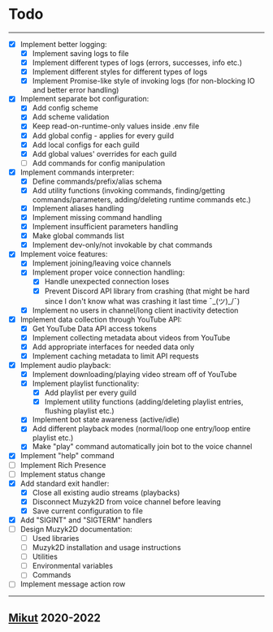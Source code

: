 # Todo

---

- [x] Implement better logging:
  - [x] Implement saving logs to file
  - [x] Implement different types of logs (errors, successes, info etc.)
  - [x] Implement different styles for different types of logs
  - [x] Implement Promise-like style of invoking logs (for non-blocking IO and better error handling)
- [x] Implement separate bot configuration:
  - [x] Add config scheme
  - [x] Add scheme validation
  - [x] Keep read-on-runtime-only values inside .env file
  - [x] Add global config - applies for every guild
  - [x] Add local configs for each guild
  - [x] Add global values' overrides for each guild
  - [ ] Add commands for config manipulation
- [x] Implement commands interpreter:
  - [x] Define commands/prefix/alias schema
  - [x] Add utility functions (invoking commands, finding/getting commands/parameters, adding/deleting runtime commands etc.)
  - [x] Implement aliases handling
  - [x] Implement missing command handling
  - [x] Implement insufficient parameters handling
  - [x] Make global commands list
  - [x] Implement dev-only/not invokable by chat commands
- [x] Implement voice features:
  - [x] Implement joining/leaving voice channels
  - [x] Implement proper voice connection handling:
    - [x] Handle unexpected connection loses
    - [x] Prevent Discord API library from crashing (that might be hard since I don't know what was crashing it last time ¯\_(ツ)_/¯)
  - [x] Implement no users in channel/long client inactivity detection
- [x] Implement data collection through YouTube API:
  - [x] Get YouTube Data API access tokens
  - [x] Implement collecting metadata about videos from YouTube
  - [x] Add appropriate interfaces for needed data only
  - [x] Implement caching metadata to limit API requests
- [x] Implement audio playback:
  - [x] Implement downloading/playing video stream off of YouTube
  - [x] Implement playlist functionality:
    - [x] Add playlist per every guild
    - [x] Implement utility functions (adding/deleting playlist entries, flushing playlist etc.)
  - [x] Implement bot state awareness (active/idle)
  - [x] Add different playback modes (normal/loop one entry/loop entire playlist etc.)
  - [x] Make "play" command automatically join bot to the voice channel
- [x] Implement "help" command
- [ ] Implement Rich Presence
- [ ] Implement status change
- [x] Add standard exit handler:
  - [x] Close all existing audio streams (playbacks)
  - [x] Disconnect Muzyk2D from voice channel before leaving
  - [x] Save current configuration to file
- [x] Add "SIGINT" and "SIGTERM" handlers
- [ ] Design Muzyk2D documentation:
  - [ ] Used libraries
  - [ ] Muzyk2D installation and usage instructions
  - [ ] Utilities
  - [ ] Environmental variables
  - [ ] Commands
- [ ] Implement message action row

---

## [Mikut](https://mikut.dev) 2020-2022
